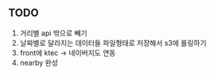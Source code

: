 ## TODO
1. 거리별 api 밖으로 빼기
2. 날짜별로 달라지는 데이터들 파일형태로 저장해서 s3에 롤링하기
3. front에 ktec -> 네이버지도 연동
4. nearby 완성